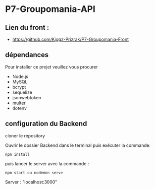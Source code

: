 # P7-Groupomania-API

## Lien du front :
- https://github.com/Kiggz-Prizrak/P7-Groupomania-Front

## dépendances 
Pour installer ce projet veuillez vous procurer 
- Node.js
- MySQL
- bcrypt
- sequelize
- jsonwebtoken
- multer
- dotenv

##  configuration du Backend

cloner le repository 

Ouvrir le dossier Backend dans le terminal puis exécuter la commande:

    npm install

puis lancer le server avec la commande :

    npm start ou nodemon serve
    
Server : "localhost:3000"



